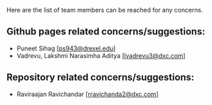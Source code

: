 Here are the list of team members can be reached for any concerns.

## Github pages related concerns/suggestions:
+ Puneet Sihag [ps943@drexel.edu]
+ Vadrevu, Lakshmi Narasimha Aditya [lvadrevu3@dxc.com]

## Repository related concerns/suggestions:
+ Raviraajan Ravichandar [rravichanda2@dxc.com]
